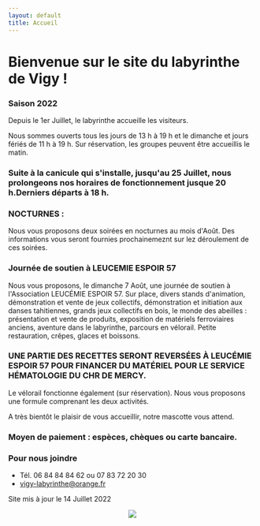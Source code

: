 ```yaml
---
layout: default
title: Accueil
---
```


<h1> Bienvenue sur le site du labyrinthe de Vigy ! </h1>



### Saison 2022

Depuis le 1er Juillet, le labyrinthe accueille les visiteurs.

Nous sommes ouverts tous les jours de 13 h à 19 h et le dimanche et jours fériés de 11 h à 19 h. 
Sur réservation, les groupes peuvent être accueillis le matin. 


### Suite à la canicule qui s'installe, jusqu'au 25 Juillet, nous prolongeons nos horaires de fonctionnement jusque 20 h.Derniers départs à 18 h.

### NOCTURNES : 
Nous vous proposons deux soirées en nocturnes au mois d'Août. Des informations vous seront fournies prochainemeznt sur lez déroulement de ces soirées.

### Journée de soutien à LEUCEMIE ESPOIR 57
Nous vous proposons, le dimanche 7 Août, une journée de soutien à l'Association LEUCÉMIE ESPOIR 57. 
Sur place, divers stands d'animation, démonstration et vente de jeux collectifs, démonstration et initiation aux danses tahitiennes, grands jeux collectifs en bois, le monde des abeilles : présentation et vente de produits, exposition de matériels ferroviaires anciens, aventure dans le labyrinthe, parcours en vélorail.
Petite restauration, crêpes, glaces et boissons. 
### UNE PARTIE DES RECETTES SERONT REVERSÉES À LEUCÉMIE ESPOIR 57 POUR FINANCER DU MATÉRIEL POUR LE SERVICE HÉMATOLOGIE DU CHR DE MERCY. 

Le vélorail fonctionne également (sur réservation). Nous vous proposons une formule comprenant les deux activités.

A très bientôt le plaisir de vous accueillir, notre mascotte vous attend.


### Moyen de paiement : espèces, chèques ou carte bancaire. 


### Pour nous joindre
* Tél. 06 84 84 84 62
ou 07 83 72 20 30
* vigy-labyrinthe@orange.fr

Site mis à jour le 14 Juillet 2022


<center>
<img src="{{ site.baseurl }}public/img/oie.jpg">
</center>
